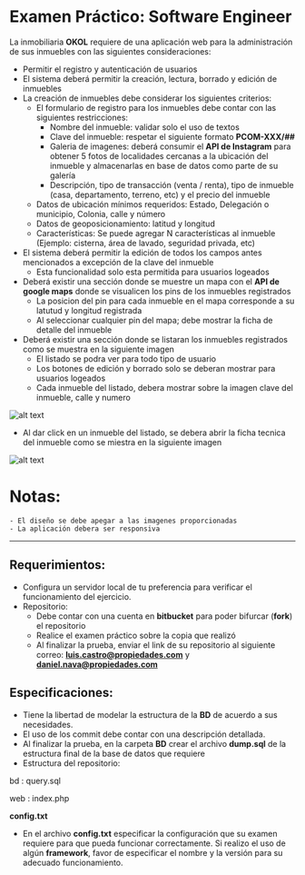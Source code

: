 # Examen Práctico: Software Engineer

La inmobiliaria **OKOL** requiere de una aplicación web para la administración de sus inmuebles con las siguientes consideraciones:


-  Permitir el registro y  autenticación de usuarios 
-  El sistema deberá permitir la creación, lectura, borrado y edición de inmuebles 
-  La creación de inmuebles debe considerar los siguientes criterios: 
    - El formulario  de  registro  para los inmuebles debe contar con las siguientes restricciones:
        - Nombre del inmueble: validar solo el uso de textos
        - Clave del inmueble: respetar el siguiente formato **PCOM-XXX/##**
        - Galeria de imagenes: deberá consumir el **API de Instagram** para obtener 5 fotos de localidades cercanas a la ubicación del inmueble y almacenarlas en base de datos como parte de su galería
        - Descripción, tipo de transacción (venta / renta), tipo de inmueble (casa, departamento, terreno, etc) y el precio del inmueble
    - Datos de ubicación mínimos requeridos: Estado, Delegación o municipio, Colonia, calle y número
    - Datos de geoposicionamiento: latitud y longitud
    - Características: Se puede agregar N características al inmueble (Ejemplo: cisterna, área de lavado, seguridad privada, etc)
- El sistema deberá permitir la edición de todos los campos antes mencionados a excepción de la clave del inmueble
    - Esta funcionalidad solo esta permitida para usuarios logeados
- Deberá existir una sección donde se muestre un mapa con el **API de google maps** donde se visualicen los pins de los inmuebles registrados
    - La posicion del pin para cada inmueble en el mapa corresponde a su latutud y longitud registrada
    - Al seleccionar   cualquier   pin   del   mapa; debe mostrar la ficha de detalle del inmueble
- Deberá existir una sección donde se listaran los inmuebles registrados como se muestra en la siguiente imagen
    - El listado se podra ver para todo tipo de usuario
    - Los botones de edición y borrado solo se deberan mostrar para usuarios logeados
    - Cada inmueble del listado, debera mostrar sobre la imagen clave del inmueble, calle y numero

![alt text](https://propiedadescom.s3.amazonaws.com/examen/examen.png)

- Al dar click en un inmueble del listado, se debera abrir la ficha tecnica del inmueble como se miestra en la siguiente imagen

![alt text](https://propiedadescom.s3.amazonaws.com/examen/examen2.png)

# Notas: 
    - El diseño se debe apegar a las imagenes proporcionadas
    - La aplicación debera ser responsiva
----------


Requerimientos:
-------------

- Configura un servidor local de tu preferencia para verificar el funcionamiento del ejercicio.
- Repositorio: 
    - Debe contar con una cuenta en **bitbucket** para poder bifurcar (**fork**) el repositorio
    - Realice el examen práctico  sobre la copia que realizó
    - Al finalizar la prueba, enviar el link de su repositorio al siguiente correo: **luis.castro@propiedades.com** y  **daniel.nava@propiedades.com**

Especificaciones:
-------------
- Tiene la libertad de modelar la estructura de la **BD** de acuerdo a sus necesidades.
- El uso de los commit debe contar con una descripción detallada.
- Al finalizar la prueba, en la carpeta **BD** crear el archivo **dump.sql** de la estructura final de la base de datos que requiere
- Estructura del repositorio:

bd
:  query.sql

web
:  index.php

**config.txt** 

-  En el archivo **config.txt**  especificar  la configuración que su examen requiere para que pueda funcionar correctamente.  Si realizo el uso de algún **framework**, favor de especificar el nombre y la versión  para su adecuado funcionamiento.